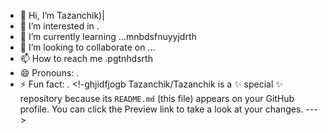 - 👋 Hi, I’m Tazanchik)|
- 👀 I’m interested in .
- 🌱 I’m currently learning ...mnbdsfnuyyjdrth
- 💞️ I’m looking to collaborate on ...
- 📫 How to reach me .pgtnhdsrth
- 😄 Pronouns: .
- ⚡ Fun fact: .
<!-ghjidfjogb
Tazanchik/Tazanchik is a ✨ special ✨ repository because its `README.md` (this file) appears on your GitHub profile.
You can click the Preview link to take a look at your changes.
--->
